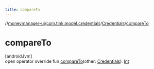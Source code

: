```yaml
---
title: compareTo
---
```

//[moneymanager-ui](../../../index.html)/[com.tink.model.credentials](../index.html)/[Credentials](index.html)/[compareTo](compare-to.html)



# compareTo



[androidJvm]\
open operator override fun [compareTo](compare-to.html)(other: [Credentials](index.html)): [Int](https://kotlinlang.org/api/latest/jvm/stdlib/kotlin/-int/index.html)




